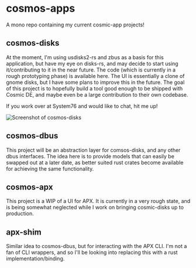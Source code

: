 # cosmos-apps
A mono repo containing my current cosmic-app projects!

## cosmos-disks
At the moment, I'm using usdisks2-rs and zbus as a basis for this application, but have my eye on disks-rs, and may decide to start using it/contributing to it in the near future.
The code (which is currently in a rough prototyping phase) is available here.  The UI is essentially a clone of gnome disks, but I have some plans to improve this in the future. 
The goal of this project is to hopefully build a tool good enough to be shipped with Cosmic DE, and maybe even be a large contribution to their own codebase. 

If you work over at System76 and would like to chat, hit me up!

![Screenshot of cosmos-disks](https://github.com/stoorps/cosmos-apps/blob/main/screenshots/cosmos-disks.png)


## cosmos-dbus
This project will be an abstraction layer for comsos-disks, and any other dbus interfaces. The idea here is to provide models that can easily be swapped out at a later date, as better suited rust crates become available for achieving the same functionality.


## cosmos-apx
This project is a WIP of a UI for APX. It is currently in a very rough state, and is being somewhat neglected while I work on bringing cosmic-disks up to production.

## apx-shim
Similar idea to cosmos-dbus, but for interacting with the APX CLI. I'm not a fan of CLI wrappers, and so I'll be looking into replacing this with a rust implementation/binding. 
